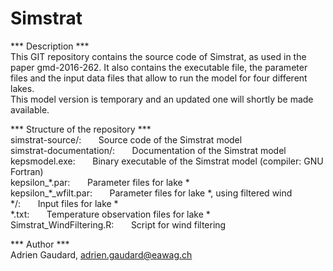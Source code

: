 # Simstrat  

*** Description ***  
This GIT repository contains the source code of Simstrat, as used in the paper gmd-2016-262. It also contains the executable file, the parameter files and the input data files that allow to run the model for four different lakes.  
This model version is temporary and an updated one will shortly be made available.  

*** Structure of the repository ***  
simstrat-source/: &nbsp;&nbsp;&nbsp;&nbsp;&nbsp; Source code of the Simstrat model  
simstrat-documentation/: &nbsp;&nbsp;&nbsp;&nbsp;&nbsp; Documentation of the Simstrat model  
kepsmodel.exe: &nbsp;&nbsp;&nbsp;&nbsp;&nbsp; Binary executable of the Simstrat model (compiler: GNU Fortran)  
kepsilon_\*.par: &nbsp;&nbsp;&nbsp;&nbsp;&nbsp; Parameter files for lake \*  
kepsilon_\*_wfilt.par: &nbsp;&nbsp;&nbsp;&nbsp;&nbsp; Parameter files for lake \*, using filtered wind  
\*/: &nbsp;&nbsp;&nbsp;&nbsp;&nbsp; Input files for lake \*  
\*.txt: &nbsp;&nbsp;&nbsp;&nbsp;&nbsp; Temperature observation files for lake \*  
Simstrat_WindFiltering.R: &nbsp;&nbsp;&nbsp;&nbsp;&nbsp; Script for wind filtering  

*** Author ***  
Adrien Gaudard, adrien.gaudard@eawag.ch  